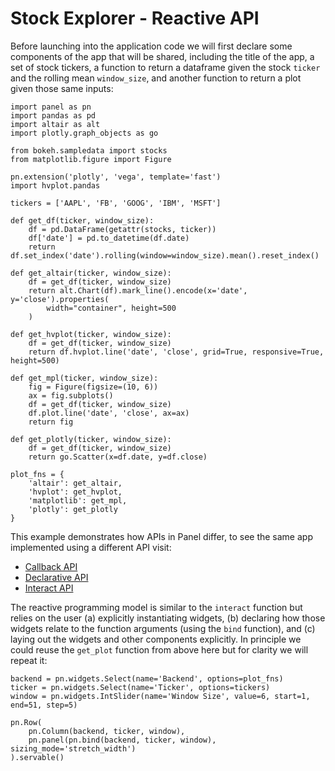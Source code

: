 # Stock Explorer - Reactive API

Before launching into the application code we will first declare some components of the app that will be shared, including the title of the app, a set of stock tickers, a function to return a dataframe given the stock ``ticker`` and the rolling mean ``window_size``, and another function to return a plot given those same inputs:

```{pyodide}
import panel as pn
import pandas as pd
import altair as alt
import plotly.graph_objects as go

from bokeh.sampledata import stocks
from matplotlib.figure import Figure

pn.extension('plotly', 'vega', template='fast')
import hvplot.pandas

tickers = ['AAPL', 'FB', 'GOOG', 'IBM', 'MSFT']

def get_df(ticker, window_size):
    df = pd.DataFrame(getattr(stocks, ticker))
    df['date'] = pd.to_datetime(df.date)
    return df.set_index('date').rolling(window=window_size).mean().reset_index()

def get_altair(ticker, window_size):
    df = get_df(ticker, window_size)
    return alt.Chart(df).mark_line().encode(x='date', y='close').properties(
        width="container", height=500
    )

def get_hvplot(ticker, window_size):
    df = get_df(ticker, window_size)
    return df.hvplot.line('date', 'close', grid=True, responsive=True, height=500)

def get_mpl(ticker, window_size):
    fig = Figure(figsize=(10, 6))
    ax = fig.subplots()
    df = get_df(ticker, window_size)
    df.plot.line('date', 'close', ax=ax)
    return fig

def get_plotly(ticker, window_size):
    df = get_df(ticker, window_size)
    return go.Scatter(x=df.date, y=df.close)

plot_fns = {
    'altair': get_altair,
	'hvplot': get_hvplot,
	'matplotlib': get_mpl,
	'plotly': get_plotly
}
```

This example demonstrates how APIs in Panel differ, to see the same app implemented using a different API visit:

- [Callback API](stocks_callbacks)
- [Declarative API](stocks_declarative)
- [Interact API](stocks_interact)

The reactive programming model is similar to the ``interact`` function but relies on the user (a) explicitly instantiating widgets, (b) declaring how those widgets relate to the function arguments (using the ``bind`` function), and (c) laying out the widgets and other components explicitly. In principle we could reuse the ``get_plot`` function from above here but for clarity we will repeat it:

```{pyodide}
backend = pn.widgets.Select(name='Backend', options=plot_fns)
ticker = pn.widgets.Select(name='Ticker', options=tickers)
window = pn.widgets.IntSlider(name='Window Size', value=6, start=1, end=51, step=5)

pn.Row(
    pn.Column(backend, ticker, window),
    pn.panel(pn.bind(backend, ticker, window), sizing_mode='stretch_width')
).servable()
```
